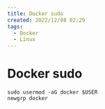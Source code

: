 ```yaml
---
title: Docker sudo
created: 2022/12/08 02:29
tags:
  - Docker
  - Linux
---
```


<!-- markdownlint-disable MD025 -->

# Docker sudo

```shell
sudo usermod -aG docker $USER
newgrp docker
```
